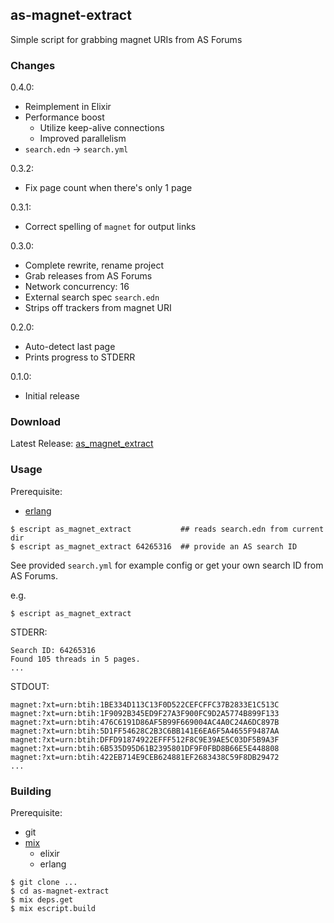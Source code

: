 ## as-magnet-extract

Simple script for grabbing magnet URIs from AS Forums

### Changes

0.4.0:
- Reimplement in Elixir
- Performance boost
  - Utilize keep-alive connections
  - Improved parallelism
- `search.edn` -> `search.yml`

0.3.2:
- Fix page count when there's only 1 page

0.3.1:
- Correct spelling of `magnet` for output links

0.3.0:
- Complete rewrite, rename project
- Grab releases from AS Forums
- Network concurrency: 16
- External search spec `search.edn`
- Strips off trackers from magnet URI

0.2.0:
- Auto-detect last page
- Prints progress to STDERR

0.1.0:
- Initial release

### Download

Latest Release: [as_magnet_extract][]

### Usage

Prerequisite:

- [erlang][]

```
$ escript as_magnet_extract           ## reads search.edn from current dir
$ escript as_magnet_extract 64265316  ## provide an AS search ID
```

See provided `search.yml` for example config or get your own search ID from AS Forums.

e.g.
```
$ escript as_magnet_extract
```

STDERR:
```
Search ID: 64265316
Found 105 threads in 5 pages.
...
```

STDOUT:
```
magnet:?xt=urn:btih:1BE334D113C13F0D522CEFCFFC37B2833E1C513C
magnet:?xt=urn:btih:1F9092B345ED9F27A3F900FC9D2A5774B899F133
magnet:?xt=urn:btih:476C6191D86AF5B99F669004AC4A0C24A6DC897B
magnet:?xt=urn:btih:5D1FF54628C2B3C6BB141E6EA6F5A4655F9487AA
magnet:?xt=urn:btih:DFFD91874922EFFF512F8C9E39AE5C03DF5B9A3F
magnet:?xt=urn:btih:6B535D95D61B2395801DF9F0FBD8B66E5E448808
magnet:?xt=urn:btih:422EB714E9CEB624881EF2683438C59F8DB29472
...
```

### Building

Prerequisite:

- git
- [mix][]
  - elixir
  - erlang

```
$ git clone ...
$ cd as-magnet-extract
$ mix deps.get
$ mix escript.build
```

[as_magnet_extract]: https://github.com/akiroz/as-magnet-extract/releases/download/0.4.0/as_magnet_extract
[erlang]: http://www.erlang.org/ 
[mix]: https://elixir-lang.org/getting-started/mix-otp/introduction-to-mix.html


